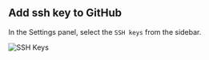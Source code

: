 ##  Add ssh key to GitHub

In the Settings panel, select the `SSH keys` from the sidebar.

![SSH Keys](images/sshKeys.png)